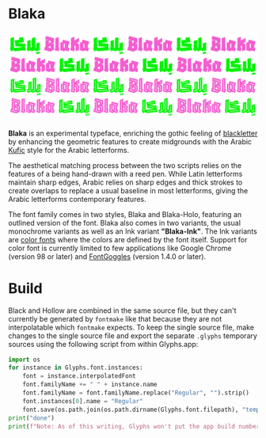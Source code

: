 # Blaka
![Sample](sample.svg)

<b>Blaka</b> is an experimental typeface, enriching the gothic feeling of [blackletter][1] by enhancing the geometric features to create midgrounds with the Arabic [Kufic][2] style for the Arabic letterforms. 

The aesthetical matching process between the two scripts relies on the features of a being hand-drawn with a reed pen. While Latin letterforms maintain sharp edges, Arabic relies on sharp edges and thick strokes to create overlaps to replace a usual baseline in most letterforms, giving the Arabic letterforms contemporary features. 

The font family comes in two styles, Blaka and Blaka-Holo, featuring an outlined version of the font. Blaka also comes in two variants, the usual monochrome variants as well as an Ink variant <b>"Blaka-Ink"</b>. The Ink variants are [color fonts][3] where the colors are defined by the font itself. Support for color font is currently limited to few applications like Google Chrome (version 98 or later) and [FontGoggles][4] (version 1.4.0 or later).

[1]: https://en.wikipedia.org/wiki/Blackletter
[2]: https://en.wikipedia.org/wiki/Kufic
[3]: https://developer.chrome.com/blog/colrv1-fonts/
[4]: https://fontgoggles.org/


# Build

Black and Hollow are combined in the same source file, but they can't currently be generated by `fontmake` like that because they are not interpolatable which `fontmake` expects. To keep the single source file, make changes to the single source file and export the separate `.glyphs` temporary sources using the following script from within Glyphs.app:

```python
import os
for instance in Glyphs.font.instances:
	font = instance.interpolatedFont
	font.familyName += " " + instance.name
	font.familyName = font.familyName.replace("Regular", "").strip()
	font.instances[0].name = "Regular"
	font.save(os.path.join(os.path.dirname(Glyphs.font.filepath), "temp", font.familyName.replace(" ", "") + "-Regular.glyphs"))
print("done")
print(f"Note: As of this writing, Glyphs won't put the app build number into the sources when generating isntances like we just did above. This breaks generating the fonts with glyphsLib. Please do add the build number {int(Glyphs.buildNumber)} into the source files with a text editor at the top of the file under .appVersion = \"\"; to be .appVersion = \"{int(Glyphs.buildNumber)}\"; The author of Glyphs has been notified. Once you find that the build number does automatically appear in the sources, you may delete this print statement.")
```
